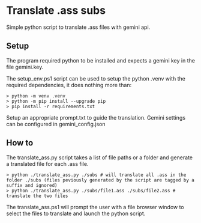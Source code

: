 # Translate .ass subs

Simple python script to translate .ass files with gemini api.

## Setup

The program required python to be installed and expects a gemini key in the file gemini.key.

The setup_env.ps1 script can be used to setup the python .venv with the required dependencies, it does nothing more than:

```console
> python -m venv .venv
> python -m pip install --upgrade pip
> pip install -r requirements.txt
```

Setup an appropriate prompt.txt to guide the translation.
Gemini settings can be configured in gemini_config.json

## How to

The translate_ass.py script takes a list of file paths or a folder and generate a translated file for each .ass file.

```console
> python ./translate_ass.py ./subs # will translate all .ass in the folder ./subs (files peviously generated by the script are tagged by a suffix and ignored)
> python ./translate_ass.py ./subs/file1.ass ./subs/file2.ass # translate the two files
```

The translate_ass.ps1 will prompt the user with a file browser window to select the files to translate and launch the python script.

